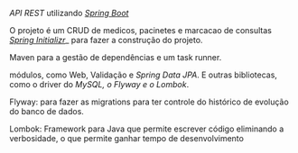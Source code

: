 


_API REST_  utilizando  [_Spring Boot_](https://spring.io/projects/spring-boot)

O projeto é um CRUD de medicos, pacinetes e marcacao de consultas
[_Spring Initializr_](https://start.spring.io)_  para fazer a construção do projeto.

Maven para a gestão de dependências e um task runner.

módulos, como Web, Validação e  _Spring Data JPA_.
E outras bibliotecas, como o driver do  _MySQL, o Flyway e o Lombok_.

Flyway: para fazer as migrations para ter controle do histórico de evolução do banco de dados.

Lombok: Framework para Java que permite escrever código eliminando a verbosidade, o que permite ganhar tempo de desenvolvimento 
